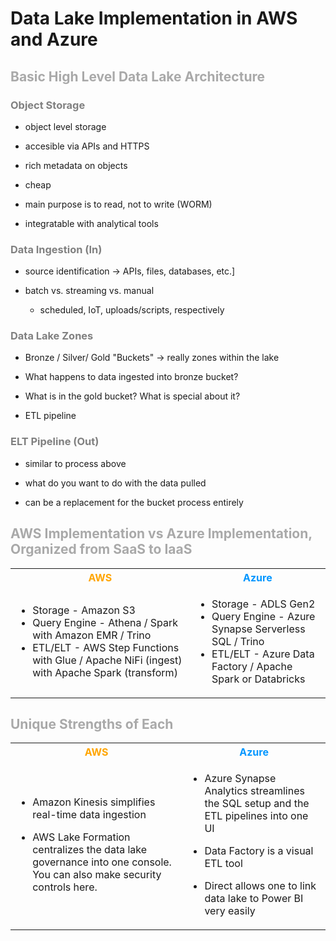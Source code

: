 # Data Lake Implementation in AWS and Azure

## <span style="color:darkgray">Basic High Level Data Lake Architecture</span>

### <span style="color:gray">Object Storage</span>
- object level storage 

- accesible via APIs and HTTPS
- rich metadata on objects
- cheap
- main purpose is to read, not to write (WORM)
- integratable with analytical tools
### <span style="color:gray">Data Ingestion (In)</span>
- source identification -> APIs, files, databases, etc.]

- batch vs. streaming vs. manual
    - scheduled, IoT, uploads/scripts, respectively
### <span style="color:gray">Data Lake Zones</span>
- Bronze / Silver/ Gold "Buckets" -> really zones within the lake

- What happens to data ingested into bronze bucket?
- What is in the gold bucket? What is special about it?
- ETL pipeline
### <span style="color:gray">ELT Pipeline (Out)</span>
- similar to process above

- what do you want to do with the data pulled
- can be a replacement for the bucket process entirely
## <span style="color:darkgray">AWS Implementation vs Azure Implementation, Organized from SaaS to IaaS</span>
<table>
<tr>
<th>
    <span style="color:orange">AWS</span>
</th>
<th>
<span style="color:#0096FF">Azure</th>
</th>
</tr>

<tr>
<td>

- Storage - Amazon S3
- Query Engine - Athena / Spark with Amazon EMR / Trino
- ETL/ELT - AWS Step Functions with Glue / Apache NiFi (ingest) with Apache Spark (transform)
</td> 

<td>

- Storage - ADLS Gen2
- Query Engine - Azure Synapse Serverless SQL / Trino
- ETL/ELT - Azure Data Factory / Apache Spark or Databricks
</td>
</tr>
</table>

## <span style="color:darkgray">Unique Strengths of Each</span>
<table>
    <tr>
        <th>
            <span style="color:orange">AWS</span>
        </th>
        <th>
            <span style="color:#0096FF">Azure</th>
    </tr>
<tr>
<td>  

- Amazon Kinesis simplifies real-time data ingestion

- AWS Lake Formation centralizes the data lake governance into one console. You can also make security controls here.
</td>   
<td>

- Azure Synapse Analytics streamlines the SQL setup and the ETL pipelines into one UI

- Data Factory is a visual ETL tool
- Direct allows one to link data lake to Power BI very easily
        </td>
    </tr>
</table>